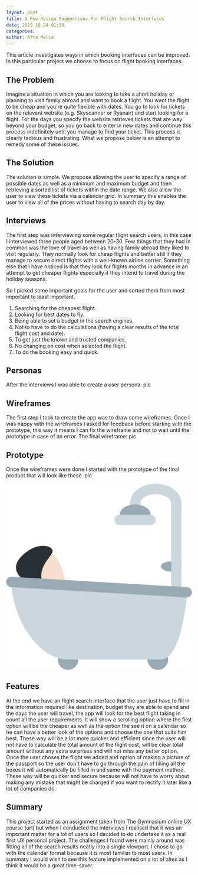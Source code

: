 ```yaml
---
layout: post
title: A Few Design Suggestions For Flight Search Interfaces
date: 2019-10-24 01:38
categories:
author: Afra Melia
---
```


This article investigates ways in which booking interfaces can be improved. In this particular project we choose to focus on flight booking interfaces.
 <!-- It helps to find a cheaper flight after choosing different dates on the calendar, giving a better view of rates and dates. This modification is made for this people who are looking for cheap flight without having to look day per day, something that is very long and tedious, ending up with frustrating user specially if he found that is he had choose other dates the flight could have been lot more cheaper. -->

## The Problem
Imagine a situation in which you are looking to take a short holiday or planning to visit family abroad and want to book a flight. You want the flight to be cheap and you're quite flexible with dates. You go to look for tickets on the relevant website (e.g. Skyscanner or Ryanair) and start looking for a flight. For the days you specify the website retrieves tickets that are way beyond your budget, so you go back to enter in new dates and continue this process indefinitely until you manage to find your ticket.
This process is clearly tedious and frustrating. What we propose below is an attempt to remedy some of these issues.

## The Solution
The solution is simple. We propose allowing the user to specify a range of possible dates as well as a minimum and maximum budget and then retrieving a sorted list of tickets within the date range. We also allow the user to view these tickets via a calendar grid. In summary this enables the user to view all of the prices without having to search day by day.

## Interviews
The first step was interviewing some regular flight search users, in this case I interviewed three people aged between 20-30.
Few things that they had in common was the love of travel as well as having family abroad they liked to visit regularly. They normally look for cheap flights and better still if they manage to secure direct flights with a well-known airline carrier. Something else that I have noticed is that they look for flights months in advance in an attempt to get cheaper flights especially if they intend to travel during the holiday seasons.

So I picked some important goals for the user and sorted them from most important to least important.
1.	Searching for the cheapest flight.
2.	Looking for best dates to fly.
3.	Being able to set a budget in the search engines.
4.	Not to have to do the calculations (having a clear results of the total flight cost and date).
5.	To get just the known and trusted companies.
6.	No changing on cost when selected the flight.
7.	To do the booking easy and quick.

## Personas
After the interviews I was able to create a user persona.
pic
## Wireframes
The first step I took to create the app was to draw some wireframes.
Once I was happy with the wireframes I asked for feedback before starting with the prototype, this way it means
I can fix the wireframe and not to wait until the prototype in case of an error.
The final wireframe:
pic
## Prototype
Once the wireframes were done I started with the prototype of the final product that will look like these.
pic

![pic](/assets/images/bath.png)



## Features
At the end we have an flight search interface that the user just have to fill in the information required like destination, budget they are able to spend and the days the user will travel, the app will look for the best flight taking in count all the user requirements.
It will show a scrolling option where the first option will be the cheaper as well as the option the see it on a calendar so he can have a better look of the options and choose the one that suits him best.
These way will be a lot more quicker and efficient since the user will not have to calculate the total amount of the flight cost, will be clear total amount without any extra surprises and will not miss any better option.
Once the user choses the flight we added and option of making a picture of the passport so the user don't have to go through the pain of filling all the boxes it will automatically be filled in and same with the payment method. These way will be quicker and secure because will not have to worry about making any mistake that might be charged if you want to rectify it later like a lot of companies do.

## Summary
This project started as an assignment taken from The Gymnasium online UX course (url) but when I conducted the interviews I realised that it was an important matter for a lot of users so I decided to do undertake it as a real first UX personal project. The challenges I found were mainly around was fitting all of the search results neatly into a single viewport. I chose to go with the calendar format because it is most familiar to most users. In summary I would wish to see this feature implemented on a lot of sites as I think it would be a great time-saver.
